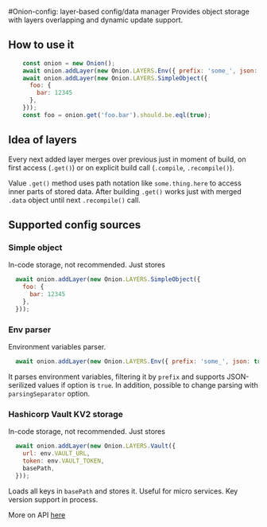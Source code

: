 \#Onion-config: layer-based config/data manager
Provides object storage with layers overlapping and dynamic update support.

## How to use it
```javascript
    const onion = new Onion();
    await onion.addLayer(new Onion.LAYERS.Env({ prefix: 'some_', json: true, }));
    await onion.addLayer(new Onion.LAYERS.SimpleObject({
      foo: {
        bar: 12345
      },
    }));
    const foo = onion.get('foo.bar').should.be.eql(true);
```

## Idea of layers
Every next added layer merges over previous just in moment of build, on first access (`.get()`) or 
on explicit build call (`.compile`, `.recompile()`).

Value `.get()` method uses path notation like `some.thing.here` to access inner parts of stored data. After building
`.get()` works just with merged `.data` object until next `.recompile()` call.

## Supported config sources
### Simple object
In-code storage, not recommended. Just stores 
```javascript
  await onion.addLayer(new Onion.LAYERS.SimpleObject({
    foo: {
      bar: 12345
    },
  }));
```

### Env parser
Environment variables parser.
```javascript
  await onion.addLayer(new Onion.LAYERS.Env({ prefix: 'some_', json: true, }));
```
It parses environment variables, filtering it by `prefix` and supports JSON-serilized values if option is `true`.
In addition, possible to change parsing with `parsingSeparator` option.

### Hashicorp Vault KV2 storage
In-code storage, not recommended. Just stores 
```javascript
  await onion.addLayer(new Onion.LAYERS.Vault({
    url: env.VAULT_URL,
    token: env.VAULT_TOKEN,
    basePath,
  }));
```
Loads all keys in `basePath` and stores it. Useful for micro services. Key version support in process.

More on API [here](./API.md)
